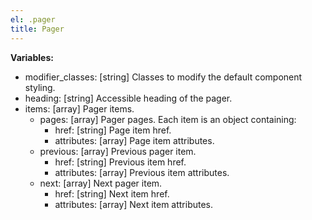 ```yaml
---
el: .pager
title: Pager
---
```


__Variables:__
* modifier_classes: [string] Classes to modify the default component styling.
* heading: [string] Accessible heading of the pager.
* items: [array] Pager items.
  * pages: [array] Pager pages. Each item is an object containing:
    * href: [string] Page item href.
    * attributes: [array] Page item attributes.
  * previous: [array] Previous pager item.
    * href: [string] Previous item href.
    * attributes: [array] Previous item attributes.
  * next: [array] Next pager item.
    * href: [string] Next item href.
    * attributes: [array] Next item attributes.
